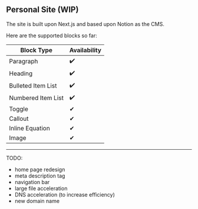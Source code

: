 ## Personal Site (WIP)

The site is built upon Next.js and based upon Notion as the CMS.

Here are the supported blocks so far:

| Block Type         | Availability |
|--------------------|--------------|
| Paragraph          | ✔️           |
| Heading            | ✔️           |
| Bulleted Item List | ✔️           |
| Numbered Item List | ✔️           |
| Toggle             | ✔            |
| Callout            | ✔            |
| Inline Equation    | ✔            |
| Image              | ✔            |

---
TODO:

* home page redesign
* meta description tag
* navigation bar
* large file acceleration
* DNS acceleration (to increase efficiency)
* new domain name
